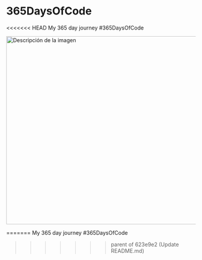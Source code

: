 # 365DaysOfCode
<<<<<<< HEAD
My 365 day journey #365DaysOfCode
 
<image src="https://github.com/natfme/365DaysOfCode/blob/master/img_vect_icons/365DaysOfCode_vectors_icons%20(2).png?raw=true" alt="Descripción de la imagen" width="750" height="500">

=======
 My 365 day journey #365DaysOfCode
>>>>>>> parent of 623e9e2 (Update README.md)
